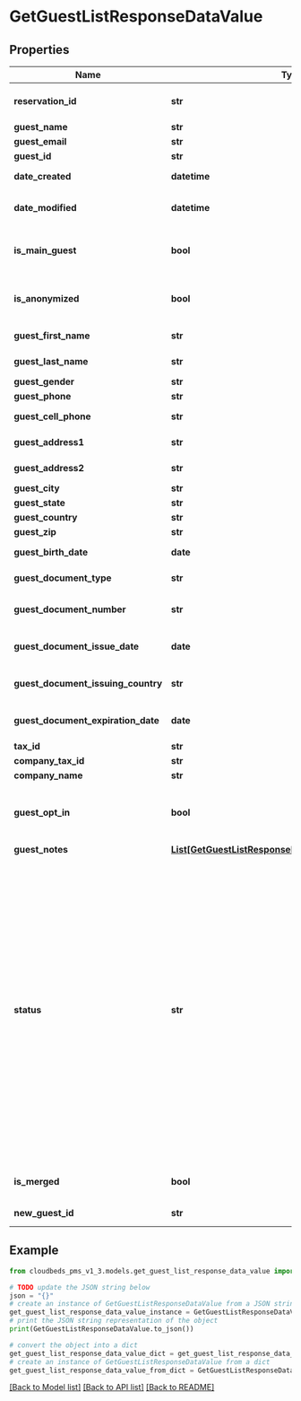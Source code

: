 # GetGuestListResponseDataValue


## Properties

Name | Type | Description | Notes
------------ | ------------- | ------------- | -------------
**reservation_id** | **str** | Reservation&#39;s unique identifier | [optional] 
**guest_name** | **str** | Guest Name | [optional] 
**guest_email** | **str** | Guest Email | [optional] 
**guest_id** | **str** | Guest ID | [optional] 
**date_created** | **datetime** | Reservation creation date | [optional] 
**date_modified** | **datetime** | Reservation modification date | [optional] 
**is_main_guest** | **bool** | If the guest is the main guest of its reservation | [optional] 
**is_anonymized** | **bool** | Flag indicating the guest data was removed upon request | [optional] 
**guest_first_name** | **str** | Guest First Name | [optional] 
**guest_last_name** | **str** | Guest Last Name | [optional] 
**guest_gender** | **str** | Guest Gender | [optional] 
**guest_phone** | **str** | Guest Phone | [optional] 
**guest_cell_phone** | **str** | Guest Cell Phone | [optional] 
**guest_address1** | **str** | Guest Address (line 1) | [optional] 
**guest_address2** | **str** | Guest Address (line 2) | [optional] 
**guest_city** | **str** | Guest City | [optional] 
**guest_state** | **str** | Guest State | [optional] 
**guest_country** | **str** | Guest Country | [optional] 
**guest_zip** | **str** | Guest Zip code | [optional] 
**guest_birth_date** | **date** | Guest Birth Date | [optional] 
**guest_document_type** | **str** | Guest Document Type | [optional] 
**guest_document_number** | **str** | Guest Document Number | [optional] 
**guest_document_issue_date** | **date** | Guest Document Issue Date | [optional] 
**guest_document_issuing_country** | **str** | Guest Document Issuing Country | [optional] 
**guest_document_expiration_date** | **date** | Guest Document Expiration Date | [optional] 
**tax_id** | **str** | Tax ID | [optional] 
**company_tax_id** | **str** | Company tax ID | [optional] 
**company_name** | **str** | Company name | [optional] 
**guest_opt_in** | **bool** | If guest has opted-in to marketing communication or not | [optional] 
**guest_notes** | [**List[GetGuestListResponseDataValueGuestNotesInner]**](GetGuestListResponseDataValueGuestNotesInner.md) | Guest Notes | [optional] 
**status** | **str** | Reservation status&lt;br /&gt; in_progress - Reservation is pending confirmation&lt;br /&gt; confirmed - Reservation is confirmed&lt;br /&gt; not_confirmed - Reservation not passed confirmation&lt;br /&gt; canceled - Reservation is canceled&lt;br /&gt; checked_in - Guest is in hotel&lt;br /&gt; checked_out - Guest already left hotel&lt;br /&gt; no_show - Guest didn&#39;t showed up on check-in date | [optional] 
**is_merged** | **bool** | Flag indicating that guest was merged | [optional] 
**new_guest_id** | **str** | Merged guest ID | [optional] 

## Example

```python
from cloudbeds_pms_v1_3.models.get_guest_list_response_data_value import GetGuestListResponseDataValue

# TODO update the JSON string below
json = "{}"
# create an instance of GetGuestListResponseDataValue from a JSON string
get_guest_list_response_data_value_instance = GetGuestListResponseDataValue.from_json(json)
# print the JSON string representation of the object
print(GetGuestListResponseDataValue.to_json())

# convert the object into a dict
get_guest_list_response_data_value_dict = get_guest_list_response_data_value_instance.to_dict()
# create an instance of GetGuestListResponseDataValue from a dict
get_guest_list_response_data_value_from_dict = GetGuestListResponseDataValue.from_dict(get_guest_list_response_data_value_dict)
```
[[Back to Model list]](../README.md#documentation-for-models) [[Back to API list]](../README.md#documentation-for-api-endpoints) [[Back to README]](../README.md)


